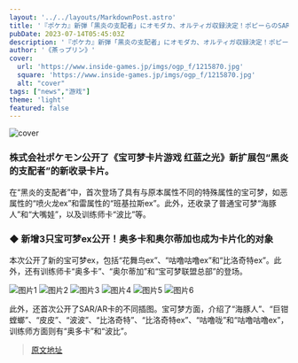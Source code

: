 ```yaml
---
layout: '../../layouts/MarkdownPost.astro'
title: '『ポケカ』新弾「黒炎の支配者」にオモダカ、オルティガ収録決定！ポピーらのSAR・ARも初公開' 
pubDate: 2023-07-14T05:45:03Z
description: '『ポケカ』新弾「黒炎の支配者」にオモダカ、オルティガ収録決定！ポピーらのSAR・ARも初公開'
author: '《茶っプリン》'
cover:
  url: 'https://www.inside-games.jp/imgs/ogp_f/1215870.jpg'
  square: 'https://www.inside-games.jp/imgs/ogp_f/1215870.jpg'
  alt: "cover"
tags: ["news","游戏"]
theme: 'light'
featured: false
---
```

  ![cover](https://www.inside-games.jp/imgs/ogp_f/1215870.jpg)

### 株式会社ポケモン公开了《宝可梦卡片游戏 红蓝之光》新扩展包“黑炎的支配者”的新收录卡片。

在“黑炎的支配者”中，首次登场了具有与原本属性不同的特殊属性的宝可梦，如恶属性的“喷火龙ex”和雷属性的“班基拉斯ex”。此外，还收录了普通宝可梦“海豚人”和“大嘴娃”，以及训练师卡“波比”等。

### ◆ 新增3只宝可梦ex公开！奥多卡和奥尔蒂加也成为卡片化的对象

本次公开了新的宝可梦ex，包括“花舞鸟ex”、“咕噜咕噜ex”和“比洛奇特ex”。此外，还有训练师卡“奥多卡”、“奥尔蒂加”和“宝可梦联盟总部”的登场。

![图片1](https://www.inside-games.jp/imgs/zoom/1215864.jpg)
![图片2](https://www.inside-games.jp/imgs/zoom/1215865.jpg)
![图片3](https://www.inside-games.jp/imgs/zoom/1215866.jpg)
![图片4](https://www.inside-games.jp/imgs/zoom/1215867.jpg)
![图片5](https://www.inside-games.jp/imgs/zoom/1215868.jpg)
![图片6](https://www.inside-games.jp/imgs/zoom/1215852.jpg)

此外，还首次公开了SAR/AR卡的不同插图。宝可梦方面，介绍了“海豚人”、“巨钳螳螂”、“皮皮”、“波波”、“比洛奇特”、“比洛奇特ex”、“咕噜咙”和“咕噜咕噜ex”，训练师方面则有“奥多卡”和“波比”。

>[原文地址](https://www.inside-games.jp/article/2023/07/14/147196.html)  